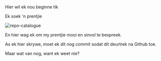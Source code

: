 Hier wil ek nou beginne tik

Ek soek 'n prentjie

![repo-catalogue](https://user-images.githubusercontent.com/50832960/126503451-9b6a80db-602c-4171-a3e3-700e3ba3fe21.PNG)

En hier wag ek om my prentjie mooi en sinvol te bespreek.

As ek hier skrywe, moet ek dit nog commit sodat dit deurtrek na Github toe.

Maar wat van nog, want ek weet nie?
